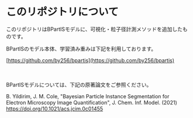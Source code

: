 # このリポジトリについて
このリポジトリはBPartISモデルに、可視化・粒子径計測メソッドを追加したものです。

BPartISのモデル本体、学習済み重みは下記を利用しております。

[https://github.com/by256/bpartis](https://github.com/by256/bpartis)

　
 
BPartISモデルについては、下記の原著論文をご参照ください。

B. Yildirim, J. M. Cole, "Bayesian Particle Instance Segmentation for Electron Microscopy Image Quantification", J. Chem. Inf. Model. (2021) https://doi.org/10.1021/acs.jcim.0c01455
